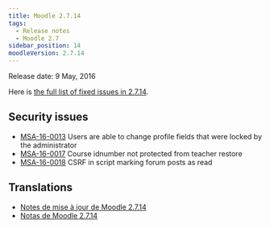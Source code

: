 ```yaml
---
title: Moodle 2.7.14
tags:
  - Release notes
  - Moodle 2.7
sidebar_position: 14
moodleVersion: 2.7.14
---
```


Release date: 9 May, 2016

Here is [the full list of fixed issues in 2.7.14](https://moodle.atlassian.net/secure/IssueNavigator!executeAdvanced.jspa?jqlQuery=project+%3D+mdl+AND+resolution+%3D+fixed+AND+fixVersion+in+%28%222.7.14%22%29+ORDER+BY+priority+DESC&runQuery=true&clear=true).

## Security issues

- [MSA-16-0013](https://moodle.org/mod/forum/discuss.php?d=333186) Users are able to change profile fields that were locked by the administrator
- [MSA-16-0017](https://moodle.org/mod/forum/discuss.php?d=333191) Course idnumber not protected from teacher restore
- [MSA-16-0018](https://moodle.org/mod/forum/discuss.php?d=333192) CSRF in script marking forum posts as read

## Translations

- [Notes de mise à jour de Moodle 2.7.14](https://docs.moodle.org/fr/Notes_de_mise_à_jour_de_Moodle_2.7.14)
- [Notas de Moodle 2.7.14](https://docs.moodle.org/es/Notas_de_Moodle_2.7.14)
